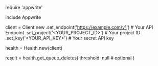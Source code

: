 require 'appwrite'

include Appwrite

client = Client.new
    .set_endpoint('https://example.com/v1') # Your API Endpoint
    .set_project('<YOUR_PROJECT_ID>') # Your project ID
    .set_key('<YOUR_API_KEY>') # Your secret API key

health = Health.new(client)

result = health.get_queue_deletes(
    threshold: null # optional
)
